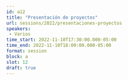 ```yaml
---
id: a12
title: "Presentación de proyectos"
url: sessions/2022/presentaciones-proyectos 
speakers:
 - Varios
time_start: 2022-11-10T17:30:00.000-05:00
time_end: 2022-11-10T18:00:00.000-05:00
format: session
block: a
slot: 12
draft: true
---
```


